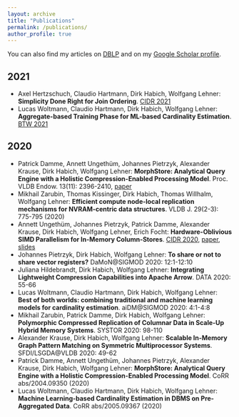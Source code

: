 ```yaml
---
layout: archive
title: "Publications"
permalink: /publications/
author_profile: true
---
```


You can also find my articles on [DBLP](https://dblp.uni-trier.de/pid/97/5806.html) and on my [Google Scholar profile](https://scholar.google.de/citations?user=JHRViu0AAAAJ&hl=en).

## 2021

* Axel Hertzschuch, Claudio Hartmann, Dirk Habich, Wolfgang Lehner: **Simplicity Done Right for Join Ordering**. [CIDR 2021](http://cidrdb.org/cidr2021/index.html)
* Lucas Woltmann, Claudio Hartmann, Dirk Habich, Wolfgang Lehner: **Aggregate-based Training Phase for ML-based Cardinality Estimation**. [BTW 2021](https://sites.google.com/view/btw-2021-tud/)

## 2020

* Patrick Damme, Annett Ungethüm, Johannes Pietrzyk, Alexander Krause, Dirk Habich, Wolfgang Lehner: **MorphStore: Analytical Query Engine with a Holistic Compression-Enabled Processing Model**. Proc. VLDB Endow. 13(11): 2396-2410, [paper](/files/2020/pvldb.pdf)
* Mikhail Zarubin, Thomas Kissinger, Dirk Habich, Thomas Willhalm, Wolfgang Lehner: **Efficient compute node-local replication mechanisms for NVRAM-centric data structures**. VLDB J. 29(2-3): 775-795 (2020)
* Annett Ungethüm, Johannes Pietrzyk, Patrick Damme, Alexander Krause, Dirk Habich, Wolfgang Lehner, Erich Focht: __Hardware-Oblivious SIMD Parallelism for In-Memory Column-Stores__. [CIDR 2020](http://cidrdb.org/cidr2020/index.html), [paper](/files/2020/cidr.pdf), [slides](/files/2020/cidr-talk.pdf)
* Johannes Pietrzyk, Dirk Habich, Wolfgang Lehner: **To share or not to share vector registers?** DaMoN@SIGMOD 2020: 12:1-12:10
* Juliana Hildebrandt, Dirk Habich, Wolfgang Lehner: **Integrating Lightweight Compression Capabilities into Apache Arrow**. DATA 2020: 55-66
* Lucas Woltmann, Claudio Hartmann, Dirk Habich, Wolfgang Lehner: **Best of both worlds: combining traditional and machine learning models for cardinality estimation**. aiDM@SIGMOD 2020: 4:1-4:8
* Mikhail Zarubin, Patrick Damme, Dirk Habich, Wolfgang Lehner: **Polymorphic Compressed Replication of Columnar Data in Scale-Up Hybrid Memory Systems**. SYSTOR 2020: 98-110
* Alexander Krause, Dirk Habich, Wolfgang Lehner: **Scalable In-Memory Graph Pattern Matching on Symmetric Multiprocessor Systems**. SFDI/LSGDA@VLDB 2020: 49-62
* Patrick Damme, Annett Ungethüm, Johannes Pietrzyk, Alexander Krause, Dirk Habich, Wolfgang Lehner: **MorphStore: Analytical Query Engine with a Holistic Compression-Enabled Processing Model**. CoRR abs/2004.09350 (2020)
* Lucas Woltmann, Claudio Hartmann, Dirk Habich, Wolfgang Lehner: **Machine Learning-based Cardinality Estimation in DBMS on Pre-Aggregated Data**. CoRR abs/2005.09367 (2020)

